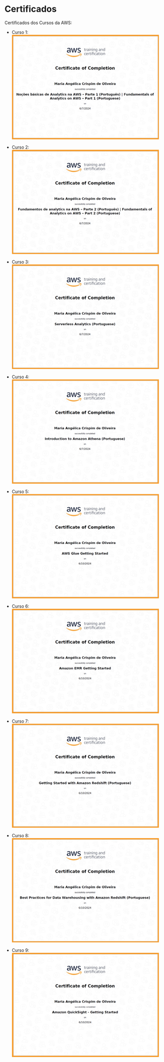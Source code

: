 # Certificados


Certificados dos Cursos da AWS:

- Curso 1:
![Curso AWS](../certificados/certificado_1.png)

- Curso 2:
![Curso AWS](../certificados/certificado_2.png)

- Curso 3:
![Curso AWS](../certificados/certificado_3.png)

- Curso 4:
![Curso AWS](../certificados/certificado_4.png)

- Curso 5:
![Curso AWS](../certificados/certificado_5.png)

- Curso 6:
![Curso AWS](../certificados/certificado_6.png)

- Curso 7:
![Curso AWS](../certificados/certificado_7.png)

- Curso 8:
![Curso AWS](../certificados/certificado_8.png)

- Curso 9:
![Curso AWS](../certificados/certificado_9.png)





